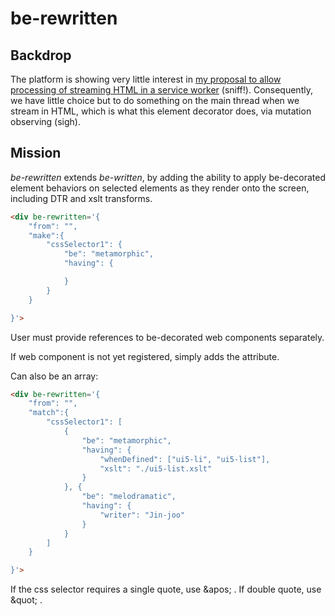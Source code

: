 # be-rewritten

## Backdrop

The platform is showing very little interest in [my proposal to allow processing of streaming HTML in a service worker](https://discourse.wicg.io/t/proposal-support-cloudflares-htmlrewriter-api-in-workers/5721) (sniff!).  Consequently, we have little choice but to do something on the main thread when we stream in HTML, which is what this element decorator does, via mutation observing (sigh).


## Mission

*be-rewritten* extends *be-written*, by adding the ability to apply be-decorated element behaviors on selected elements as they render onto the screen, including DTR and xslt transforms.

```html
<div be-rewritten='{
    "from": "",
    "make":{
        "cssSelector1": {
            "be": "metamorphic",
            "having": {

            }
        }
    }

}'>
```

User must provide references to be-decorated web components separately.

If web component is not yet registered, simply adds the attribute.

Can also be an array:

```html
<div be-rewritten='{
    "from": "",
    "match":{
        "cssSelector1": [
            {
                "be": "metamorphic",
                "having": {
                    "whenDefined": ["ui5-li", "ui5-list"],
                    "xslt": "./ui5-list.xslt"
                }
            }, {
                "be": "melodramatic",
                "having": {
                    "writer": "Jin-joo"
                }
            }
        ]
    }

}'>
```

If the css selector requires a single quote, use \&apos; .  If double quote, use \&quot; .


